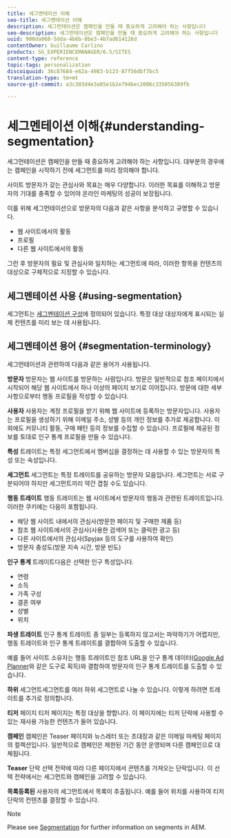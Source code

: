 ```yaml
---
title: 세그멘테이션 이해
seo-title: 세그멘테이션 이해
description: 세그먼테이션은 캠페인을 만들 때 중요하게 고려해야 하는 사항입니다
seo-description: 세그먼테이션은 캠페인을 만들 때 중요하게 고려해야 하는 사항입니다
uuid: 900da068-5dda-4b6b-8be3-4b7ad614126d
contentOwner: Guillaume Carlino
products: SG_EXPERIENCEMANAGER/6.5/SITES
content-type: reference
topic-tags: personalization
discoiquuid: 36c87684-e62a-4983-b123-87f56dbf7bc5
translation-type: tm+mt
source-git-commit: a3c303d4e3a85e1b2e794bec2006c335056309fb

---
```



# 세그멘테이션 이해{#understanding-segmentation}

세그먼테이션은 캠페인을 만들 때 중요하게 고려해야 하는 사항입니다. 대부분의 경우에는 캠페인을 시작하기 전에 세그먼트를 미리 정의해야 합니다.

사이트 방문자가 갖는 관심사와 목표는 매우 다양합니다. 이러한 목표를 이해하고 방문자의 기대를 충족할 수 있어야 온라인 마케팅의 성공이 보장됩니다.

이를 위해 세그먼테이션으로 방문자의 다음과 같은 사항을 분석하고 규명할 수 있습니다.

* 웹 사이트에서의 활동
* 프로필
* 다른 웹 사이트에서의 활동

그런 후 방문자의 필요 및 관심사와 일치하는 세그먼트에 따라, 이러한 항목을 컨텐츠의 대상으로 구체적으로 지정할 수 있습니다.

## 세그멘테이션 사용 {#using-segmentation}

세그먼트는 [세그멘테이션 구성](/help/sites-administering/campaign-segmentation.md)에 정의되어 있습니다. 특정 대상 대상자에게 표시되는 실제 컨텐츠를 미리 보는 데 사용됩니다.

## 세그멘테이션 용어 {#segmentation-terminology}

세그먼테이션과 관련하여 다음과 같은 용어가 사용됩니다.

**방문자** 방문자는 웹 사이트를 방문하는 사람입니다. 방문은 일반적으로 참조 페이지에서 시작되어 해당 웹 사이트에서 하나 이상의 페이지 보기로 이어집니다. 방문에 대한 세부 사항으로부터 행동 프로필을 작성할 수 있습니다.

**사용자** 사용자는 계정 프로필을 받기 위해 웹 사이트에 등록하는 방문자입니다. 사용자는 프로필을 생성하기 위해 이메일 주소, 성별 등의 개인 정보를 추가로 제공합니다. 이외에도 커뮤니티 활동, 구매 패턴 등의 정보를 수집할 수 있습니다. 프로필에 제공된 정보를 토대로 인구 통계 프로필을 만들 수 있습니다.

**특성** 트레이트는 특정 세그먼트에서 멤버십을 결정하는 데 사용할 수 있는 방문자의 특성 또는 속성입니다.

**세그먼트** 세그먼트는 특정 트레이트를 공유하는 방문자 모음입니다. 세그먼트는 서로 구분되어야 하지만 세그먼트끼리 약간 겹칠 수도 있습니다.

**행동 트레이트** 행동 트레이트는 웹 사이트에서 방문자의 행동과 관련된 트레이트입니다. 이러한 쿠키에는 다음이 포함됩니다.

* 해당 웹 사이트 내에서의 관심사(방문한 페이지 및 구매한 제품 등)
* 참조 웹 사이트에서의 관심사(사용한 검색어 또는 클릭한 광고 등)
* 다른 사이트에서의 관심사(Spyjax 등의 도구를 사용하여 확인)
* 방문자 충성도(방문 지속 시간, 방문 빈도)

**인구 통계** 트레이트다음은 선택한 인구 특성입니다.

* 연령
* 소득
* 가족 구성
* 결혼 여부
* 성별
* 위치

**파생 트레이트** 인구 통계 트레이트 중 일부는 등록하지 않고서는 파악하기가 어렵지만, 행동 트레이트와 인구 통계 트레이트를 결합하여 도출할 수 있습니다.

예를 들어 사이트 소유자는 행동 트레이트인 참조 URL을 인구 통계 데이터([Google Ad Planner](https://www.google.com/adplanner/)와 같은 도구로 획득)와 결합하여 방문자의 인구 통계 트레이트를 도출할 수 있습니다.

**하위** 세그먼트세그먼트를 여러 하위 세그먼트로 나눌 수 있습니다. 이렇게 하려면 트레이트를 추가로 정의합니다.

**티저** 페이지 티저 페이지는 특정 대상을 향합니다. 이 페이지에는 티저 단락에 사용할 수 있는 재사용 가능한 컨텐츠가 들어 있습니다.

**캠페인** 캠페인은 Teaser 페이지와 뉴스레터 또는 초대장과 같은 이메일 마케팅 페이지의 컬렉션입니다. 일반적으로 캠페인은 제한된 기간 동안 운영되며 다른 캠페인으로 대체됩니다.

**Teaser** 단락 선택 전략에 따라 다른 페이지에서 콘텐츠를 가져오는 단락입니다. 이 선택 전략에서는 세그먼트와 캠페인을 고려할 수 있습니다.

**목록등록된** 사용자의 세그먼트에서 목록이 추출됩니다. 예를 들어 위치를 사용하여 티저 단락의 컨텐츠를 결정할 수 있습니다.

>[!NOTE]
>
>Please see [Segmentation](/help/sites-administering/campaign-segmentation.md) for further information on segments in AEM.

